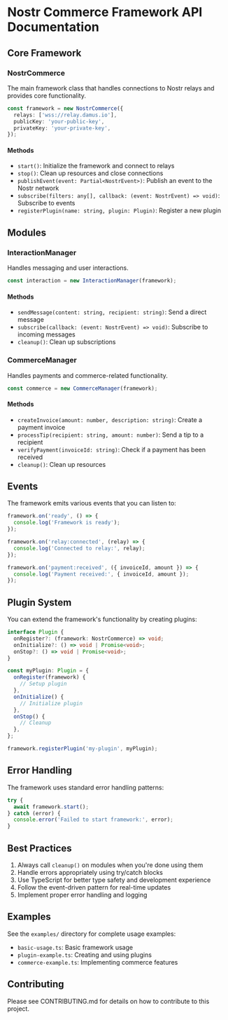 # Nostr Commerce Framework API Documentation

## Core Framework

### NostrCommerce

The main framework class that handles connections to Nostr relays and provides core functionality.

```typescript
const framework = new NostrCommerce({
  relays: ['wss://relay.damus.io'],
  publicKey: 'your-public-key',
  privateKey: 'your-private-key',
});
```

#### Methods

- `start()`: Initialize the framework and connect to relays
- `stop()`: Clean up resources and close connections
- `publishEvent(event: Partial<NostrEvent>)`: Publish an event to the Nostr network
- `subscribe(filters: any[], callback: (event: NostrEvent) => void)`: Subscribe to events
- `registerPlugin(name: string, plugin: Plugin)`: Register a new plugin

## Modules

### InteractionManager

Handles messaging and user interactions.

```typescript
const interaction = new InteractionManager(framework);
```

#### Methods

- `sendMessage(content: string, recipient: string)`: Send a direct message
- `subscribe(callback: (event: NostrEvent) => void)`: Subscribe to incoming messages
- `cleanup()`: Clean up subscriptions

### CommerceManager

Handles payments and commerce-related functionality.

```typescript
const commerce = new CommerceManager(framework);
```

#### Methods

- `createInvoice(amount: number, description: string)`: Create a payment invoice
- `processTip(recipient: string, amount: number)`: Send a tip to a recipient
- `verifyPayment(invoiceId: string)`: Check if a payment has been received
- `cleanup()`: Clean up resources

## Events

The framework emits various events that you can listen to:

```typescript
framework.on('ready', () => {
  console.log('Framework is ready');
});

framework.on('relay:connected', (relay) => {
  console.log('Connected to relay:', relay);
});

framework.on('payment:received', ({ invoiceId, amount }) => {
  console.log('Payment received:', { invoiceId, amount });
});
```

## Plugin System

You can extend the framework's functionality by creating plugins:

```typescript
interface Plugin {
  onRegister?: (framework: NostrCommerce) => void;
  onInitialize?: () => void | Promise<void>;
  onStop?: () => void | Promise<void>;
}

const myPlugin: Plugin = {
  onRegister(framework) {
    // Setup plugin
  },
  onInitialize() {
    // Initialize plugin
  },
  onStop() {
    // Cleanup
  },
};

framework.registerPlugin('my-plugin', myPlugin);
```

## Error Handling

The framework uses standard error handling patterns:

```typescript
try {
  await framework.start();
} catch (error) {
  console.error('Failed to start framework:', error);
}
```

## Best Practices

1. Always call `cleanup()` on modules when you're done using them
2. Handle errors appropriately using try/catch blocks
3. Use TypeScript for better type safety and development experience
4. Follow the event-driven pattern for real-time updates
5. Implement proper error handling and logging

## Examples

See the `examples/` directory for complete usage examples:

- `basic-usage.ts`: Basic framework usage
- `plugin-example.ts`: Creating and using plugins
- `commerce-example.ts`: Implementing commerce features

## Contributing

Please see CONTRIBUTING.md for details on how to contribute to this project.